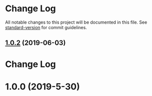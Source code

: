 # Change Log

All notable changes to this project will be documented in this file. See [standard-version](https://github.com/conventional-changelog/standard-version) for commit guidelines.

<a name="1.0.2"></a>
## [1.0.2](https://github.com/radrupt/cb-sea/compare/v1.0.1...v1.0.2) (2019-06-03)



# Change Log

# 1.0.0 (2019-5-30)

